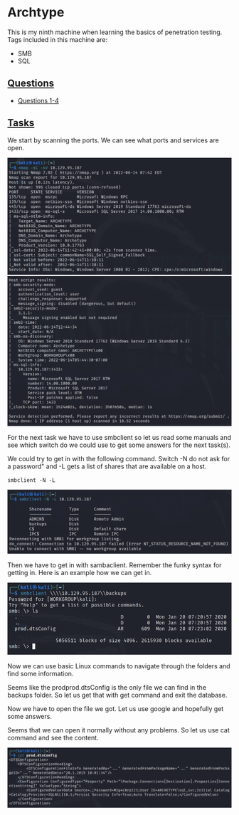 # Archtype

This is my ninth machine when learning the basics of penetration testing. Tags included in this machine are:

- SMB
- SQL

## <ins>**Questions**
* [Questions 1-4](Misc/questions_1.PNG)

## <ins>**Tasks**

We start by scanning the ports. We can see what ports and services are open.

![](Misc/nmap.PNG)
![](Misc/nmap_2.PNG)

For the next task we have to use smbclient so let us read some manuals and see which switch do we could use to get some answers for the next task(s).

We could try to get in with the following command. Switch -N do not ask for a password" and -L gets a list of shares that are available on a host. 

~~~
smbclient -N -L
~~~

![](Misc/smbclient.PNG)

Then we have to get in with sambaclient. Remember the funky syntax for getting in. Here is an example how we can get in.

![](Misc/smbclient_in.PNG)

Now we can use basic Linux commands to navigate through the folders and find some information.

Seems like the prodprod.dtsConfig is the only file we can find in the backups folder. So let us get that with get <filename> command and exit the database.

Now we have to open the file we got. Let us use google and hopefully get some answers.

Seems that we can open it normally without any problems. So let us use cat command and see the content.

![](Misc/file.PNG)